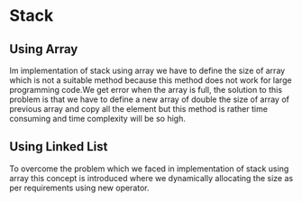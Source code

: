 # Stack 

## Using Array
Im implementation of stack using array we have to define the size of array which is not a suitable method because this method does not work for large programming code.We get error when the array is full, the solution to this problem is that we have to define a new array of double the size of array of previous array and copy all the element but this method is rather time consuming and time complexity will be so high.

## Using Linked List
To overcome the problem which we faced in implementation of stack using array this concept is introduced where we dynamically allocating the size as per requirements using new operator.
    

